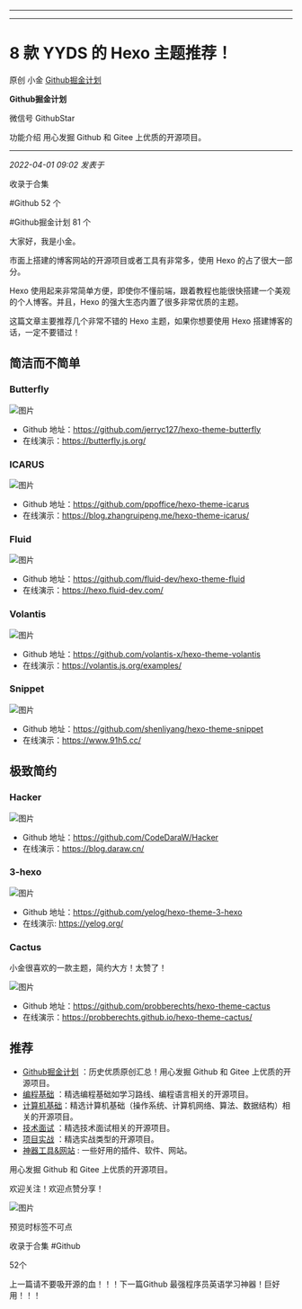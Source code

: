 ----------------------------------------
----------------------------------------
#  8 款 YYDS 的 Hexo 主题推荐！

原创 小金  [ Github掘金计划 ](javascript:void\(0\);)

**Github掘金计划** ![]()

微信号 GithubStar

功能介绍 用心发掘 Github 和 Gitee 上优质的开源项目。

____

_2022-04-01 09:02_ _发表于_

收录于合集

#Github 52 个

#Github掘金计划 81 个

大家好，我是小金。

市面上搭建的博客网站的开源项目或者工具有非常多，使用 Hexo 的占了很大一部分。

Hexo 使用起来非常简单方便，即使你不懂前端，跟着教程也能很快搭建一个美观的个人博客。并且，Hexo 的强大生态内置了很多非常优质的主题。

这篇文章主要推荐几个非常不错的 Hexo 主题，如果你想要使用 Hexo 搭建博客的话，一定不要错过！

## 简洁而不简单

### Butterfly

![图片](https://mmbiz.qpic.cn/mmbiz_png/BcyAypujBVbVgbImEAfibRcgB8hIwmFzWB6KMRdfR7HiaPPqNtuS2vLzonO1JVY5dcEAxZzpdSC7G7AmuWaNXkUw/640?wx_fmt=png&wxfrom=5&wx_lazy=1&wx_co=1)

  * Github 地址：https://github.com/jerryc127/hexo-theme-butterfly
  * 在线演示：https://butterfly.js.org/

### ICARUS

![图片](https://mmbiz.qpic.cn/mmbiz_png/BcyAypujBVbVgbImEAfibRcgB8hIwmFzWmoR5fyxoKn8t2wUuxibFXTxvucK6dzluQyBysncrjglibF3hlola40pA/640?wx_fmt=png)

  * Github 地址：https://github.com/ppoffice/hexo-theme-icarus
  * 在线演示：https://blog.zhangruipeng.me/hexo-theme-icarus/

### Fluid

![图片](https://mmbiz.qpic.cn/mmbiz_png/BcyAypujBVbVgbImEAfibRcgB8hIwmFzWOlZsqeZRic0tmiaU6ZFxFVASURlbAXjJDHjnnVE29CS7JibnQeA8OVkew/640?wx_fmt=png)

  * Github 地址：https://github.com/fluid-dev/hexo-theme-fluid
  * 在线演示：https://hexo.fluid-dev.com/

### Volantis

![图片](https://mmbiz.qpic.cn/mmbiz_png/BcyAypujBVbVgbImEAfibRcgB8hIwmFzWWbcRPj78dVhTfjAVaOamBgX5uXUV4OCN7xkdZ5rPKIkCKGOhy1rJxQ/640?wx_fmt=png)

  * Github 地址：https://github.com/volantis-x/hexo-theme-volantis
  * 在线演示：https://volantis.js.org/examples/

### Snippet

![图片](https://mmbiz.qpic.cn/mmbiz_png/BcyAypujBVbVgbImEAfibRcgB8hIwmFzW8yBQgjB7uA6CE5Z2M1hkoIYYAFvVl8N1kicI8SGhL5YZbdKbMiccYuJw/640?wx_fmt=png)

  * Github 地址：https://github.com/shenliyang/hexo-theme-snippet
  * 在线演示：https://www.91h5.cc/

## 极致简约

### Hacker

![图片](https://mmbiz.qpic.cn/mmbiz_png/BcyAypujBVbVgbImEAfibRcgB8hIwmFzWVVdnXsoeIPMfKpwqfHUkdRcwK6adkGteT9wKweMUbhz0WTIb6mB0CQ/640?wx_fmt=png)

  * Github 地址：https://github.com/CodeDaraW/Hacker
  * 在线演示：https://blog.daraw.cn/

### 3-hexo

![图片](https://mmbiz.qpic.cn/mmbiz_png/BcyAypujBVbVgbImEAfibRcgB8hIwmFzWt9Plf9pyezfxdEQYEuKO0ZGm0ZTEl94oY4KFiaIyibtp6dVVRCTibXniaA/640?wx_fmt=png)

  * Github 地址：https://github.com/yelog/hexo-theme-3-hexo
  * 在线演示: https://yelog.org/

### Cactus

小金很喜欢的一款主题，简约大方！太赞了！

![图片](https://mmbiz.qpic.cn/mmbiz_png/BcyAypujBVbVgbImEAfibRcgB8hIwmFzWTRjueNTNm6SgicEKBXMpvmZBFnAtkVuPFY5SKX8k9wspQicK33ISB6iaA/640?wx_fmt=png)

  * Github 地址：https://github.com/probberechts/hexo-theme-cactus
  * 在线演示：https://probberechts.github.io/hexo-theme-cactus/

## 推荐

  * [Github掘金计划](https://mp.weixin.qq.com/mp/appmsgalbum?__biz=MzIwNDgzMzI3Mg==&action=getalbum&album_id=1571213952619954180#wechat_redirect) ：历史优质原创汇总！用心发掘 Github 和 Gitee 上优质的开源项目。
  * [编程基础](https://mp.weixin.qq.com/mp/appmsgalbum?action=getalbum&album_id=1632585323454971905&__biz=MzIwNDgzMzI3Mg==#wechat_redirect) ：精选编程基础如学习路线、编程语言相关的开源项目。
  * [计算机基础](https://mp.weixin.qq.com/mp/appmsgalbum?action=getalbum&album_id=1635325633234780161&__biz=MzIwNDgzMzI3Mg==#wechat_redirect)：精选计算机基础（操作系统、计算机网络、算法、数据结构）相关的开源项目。
  * [技术面试](https://mp.weixin.qq.com/mp/appmsgalbum?action=getalbum&album_id=1632589980491366403&__biz=MzIwNDgzMzI3Mg==#wechat_redirect) ：精选技术面试相关的开源项目。
  * [项目实战](https://mp.weixin.qq.com/mp/appmsgalbum?action=getalbum&album_id=1632590550748938241&__biz=MzIwNDgzMzI3Mg==#wechat_redirect) ：精选实战类型的开源项目。
  * [神器工具&网站](https://mp.weixin.qq.com/mp/appmsgalbum?__biz=MzIwNDgzMzI3Mg==&action=getalbum&album_id=1692140336665378820#wechat_redirect) : 一些好用的插件、软件、网站。

  

用心发掘 Github 和 Gitee 上优质的开源项目。

欢迎关注！欢迎点赞分享！

  

![图片](https://mmbiz.qpic.cn/mmbiz_jpg/BcyAypujBVZqeicvzhcGl7FLyAw3Xsu2POdZOiaPnQXryMp8gyzkcKF4NGgOydQcCWhicNREhf8fQ1euq2lTzhrtA/640?wx_fmt=jpeg)

预览时标签不可点

收录于合集 #Github

52个

上一篇请不要吸开源的血！！！下一篇Github 最强程序员英语学习神器！巨好用！！！

